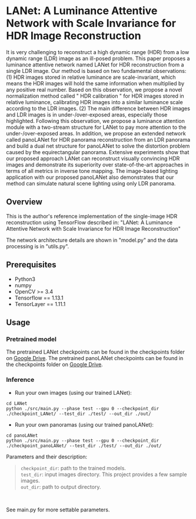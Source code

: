 # LANet: A Luminance Attentive Network with Scale Invariance for HDR Image Reconstruction

It is very challenging to reconstruct a high dynamic range (HDR) from a low dynamic range (LDR) image as an ill-posed problem. This paper proposes a luminance attentive network named LANet for HDR reconstruction from a single LDR image. Our method is based on two fundamental observations: (1) HDR images stored in relative luminance are scale-invariant, which means the HDR images will hold the same information when multiplied by any positive real number. Based on this observation, we propose a novel normalization method called " HDR calibration " for HDR images stored in relative luminance, calibrating HDR images into a similar luminance scale according to the LDR images. (2) The main difference between HDR images and LDR images is in under-/over-exposed areas, especially those highlighted. Following this observation, we propose a luminance attention module with a two-stream structure for LANet to pay more attention to the under-/over-exposed areas. In addition, we propose an extended network called panoLANet for HDR panorama reconstruction from an LDR panorama and build a dual net structure for panoLANet to solve the distortion problem caused by the equirectangular panorama. Extensive experiments show that our proposed approach LANet can reconstruct visually convincing HDR images and demonstrate its superiority over state-of-the-art approaches in terms of all metrics in inverse tone mapping. The image-based lighting application with our proposed panoLANet also demonstrates that our method can simulate natural scene lighting using only LDR panorama. 


## Overview 

This is the author's reference implementation of the single-image HDR reconstruction using TensorFlow described in:
"LANet: A Luminance Attentive Network with Scale Invariance for HDR Image Reconstruction"

The network architecture details are shown in "model.py" and the data processing is in "utils.py".


## Prerequisites

* Python3
* numpy 
* OpenCV >= 3.4
* Tensorflow == 1.13.1
* TensorLayer == 1.11.1


## Usage

### Pretrained model

The pretrained LANet checkpoints can be found in the checkpoints folder on [Google Drive](https://drive.google.com/drive/folders/1cM6hTfCrGplMFSyMmVNz_pC9gqBQAWoo?usp=sharing).
The pretrained panoLANet checkpoints can be found in the checkpoints folder on [Google Drive](https://drive.google.com/drive/folders/1Ex8LzDqwhTgts46ACR0umpKUT1DgYNKQ?usp=sharing).

### Inference

* Run your own images (using our trained LANet):
``` 
cd LANet
python ./src/main.py --phase test --gpu 0 --checkpoint_dir ./checkpoint_LANet/ --test_dir ./test/ --out_dir ./out/
```

* Run your own panoramas (using our trained panoLANet):
``` 
cd panoLANet
python ./src/main.py --phase test --gpu 0 --checkpoint_dir ./checkpoint_panoLANet/ --test_dir ./test/ --out_dir ./out/
```

Parameters and their description:

>```checkpoint_dir```: path to the trained models.<br/>
>```test_dir```: input images directory. This project provides a few sample images.<br/>
>```out_dir```: path to output directory.<br/>
<br/>

See main.py for more settable parameters. 

